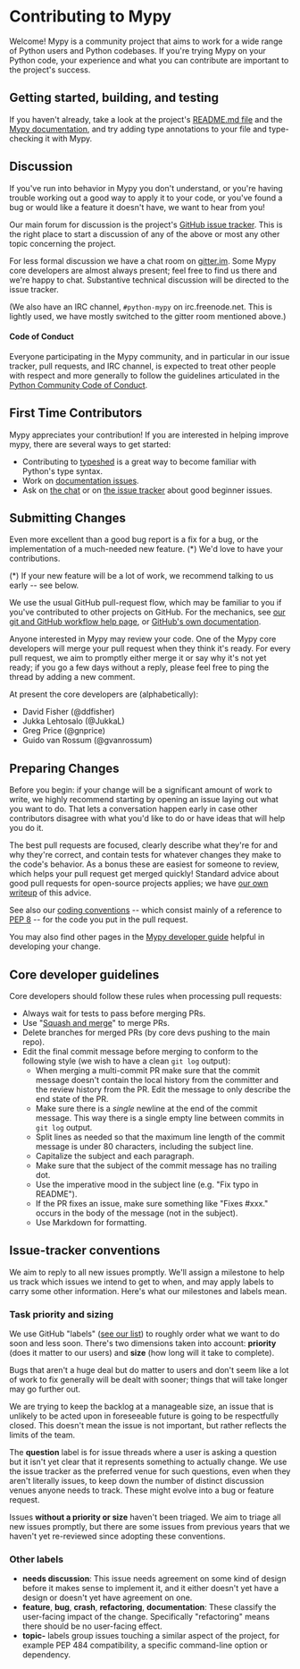 Contributing to Mypy
====================

Welcome!  Mypy is a community project that aims to work for a wide
range of Python users and Python codebases.  If you're trying Mypy on
your Python code, your experience and what you can contribute are
important to the project's success.


Getting started, building, and testing
--------------------------------------

If you haven't already, take a look at the project's
[README.md file](README.md)
and the [Mypy documentation](http://mypy.readthedocs.io/en/latest/),
and try adding type annotations to your file and type-checking it with Mypy.


Discussion
----------

If you've run into behavior in Mypy you don't understand, or you're
having trouble working out a good way to apply it to your code, or
you've found a bug or would like a feature it doesn't have, we want to
hear from you!

Our main forum for discussion is the project's [GitHub issue
tracker](https://github.com/python/mypy/issues).  This is the right
place to start a discussion of any of the above or most any other
topic concerning the project.

For less formal discussion we have a chat room on
[gitter.im](https://gitter.im/python/typing).  Some Mypy core developers
are almost always present; feel free to find us there and we're happy
to chat.  Substantive technical discussion will be directed to the
issue tracker.

(We also have an IRC channel, `#python-mypy` on irc.freenode.net.
This is lightly used, we have mostly switched to the gitter room
mentioned above.)

#### Code of Conduct

Everyone participating in the Mypy community, and in particular in our
issue tracker, pull requests, and IRC channel, is expected to treat
other people with respect and more generally to follow the guidelines
articulated in the [Python Community Code of
Conduct](https://www.python.org/psf/codeofconduct/).

First Time Contributors
-----------------------

Mypy appreciates your contribution! If you are interested in helping improve
mypy, there are several ways to get started:

* Contributing to [typeshed](https://github.com/python/typeshed/issues) is a great way to
become familiar with Python's type syntax.
* Work on [documentation issues](https://github.com/python/mypy/labels/documentation).
* Ask on [the chat](https://gitter.im/python/typing) or on
[the issue tracker](https://github.com/python/mypy/issues) about good beginner issues.

Submitting Changes
------------------

Even more excellent than a good bug report is a fix for a bug, or the
implementation of a much-needed new feature. (*)  We'd love to have
your contributions.

(*) If your new feature will be a lot of work, we recommend talking to
    us early -- see below.

We use the usual GitHub pull-request flow, which may be familiar to
you if you've contributed to other projects on GitHub.  For the mechanics,
see [our git and GitHub workflow help page](https://github.com/python/mypy/wiki/Using-Git-And-GitHub),
or [GitHub's own documentation](https://help.github.com/articles/using-pull-requests/).

Anyone interested in Mypy may review your code.  One of the Mypy core
developers will merge your pull request when they think it's ready.
For every pull request, we aim to promptly either merge it or say why
it's not yet ready; if you go a few days without a reply, please feel
free to ping the thread by adding a new comment.

At present the core developers are (alphabetically):
* David Fisher (@ddfisher)
* Jukka Lehtosalo (@JukkaL)
* Greg Price (@gnprice)
* Guido van Rossum (@gvanrossum)


Preparing Changes
-----------------

Before you begin: if your change will be a significant amount of work
to write, we highly recommend starting by opening an issue laying out
what you want to do.  That lets a conversation happen early in case
other contributors disagree with what you'd like to do or have ideas
that will help you do it.

The best pull requests are focused, clearly describe what they're for
and why they're correct, and contain tests for whatever changes they
make to the code's behavior.  As a bonus these are easiest for someone
to review, which helps your pull request get merged quickly!  Standard
advice about good pull requests for open-source projects applies; we
have [our own writeup](https://github.com/python/mypy/wiki/Good-Pull-Request)
of this advice.

See also our [coding conventions](https://github.com/python/mypy/wiki/Code-Conventions) --
which consist mainly of a reference to
[PEP 8](https://www.python.org/dev/peps/pep-0008/) -- for the code you
put in the pull request.

You may also find other pages in the
[Mypy developer guide](https://github.com/python/mypy/wiki/Developer-Guides)
helpful in developing your change.


Core developer guidelines
-------------------------

Core developers should follow these rules when processing pull requests:

* Always wait for tests to pass before merging PRs.
* Use "[Squash and merge](https://github.com/blog/2141-squash-your-commits)"
  to merge PRs.
* Delete branches for merged PRs (by core devs pushing to the main repo).
* Edit the final commit message before merging to conform to the following
  style (we wish to have a clean `git log` output):
  * When merging a multi-commit PR make sure that the commit message doesn't
    contain the local history from the committer and the review history from
    the PR. Edit the message to only describe the end state of the PR.
  * Make sure there is a *single* newline at the end of the commit message.
    This way there is a single empty line between commits in `git log`
    output.
  * Split lines as needed so that the maximum line length of the commit
    message is under 80 characters, including the subject line.
  * Capitalize the subject and each paragraph.
  * Make sure that the subject of the commit message has no trailing dot.
  * Use the imperative mood in the subject line (e.g. "Fix typo in README").
  * If the PR fixes an issue, make sure something like "Fixes #xxx." occurs
    in the body of the message (not in the subject).
  * Use Markdown for formatting.


Issue-tracker conventions
-------------------------

We aim to reply to all new issues promptly.  We'll assign a milestone
to help us track which issues we intend to get to when, and may apply
labels to carry some other information.  Here's what our milestones
and labels mean.

### Task priority and sizing

We use GitHub "labels" ([see our
list](https://github.com/python/mypy/labels)) to roughly order what we
want to do soon and less soon.  There's two dimensions taken into
account: **priority** (does it matter to our users) and **size** (how
long will it take to complete).

Bugs that aren't a huge deal but do matter to users and don't seem
like a lot of work to fix generally will be dealt with sooner; things
that will take longer may go further out.

We are trying to keep the backlog at a manageable size, an issue that is
unlikely to be acted upon in foreseeable future is going to be
respectfully closed.  This doesn't mean the issue is not important, but
rather reflects the limits of the team.

The **question** label is for issue threads where a user is asking a
question but it isn't yet clear that it represents something to actually
change.  We use the issue tracker as the preferred venue for such
questions, even when they aren't literally issues, to keep down the
number of distinct discussion venues anyone needs to track.  These might
evolve into a bug or feature request.

Issues **without a priority or size** haven't been triaged.  We aim to
triage all new issues promptly, but there are some issues from previous
years that we haven't yet re-reviewed since adopting these conventions.

### Other labels

* **needs discussion**: This issue needs agreement on some kind of
  design before it makes sense to implement it, and it either doesn't
  yet have a design or doesn't yet have agreement on one.
* **feature**, **bug**, **crash**, **refactoring**, **documentation**:
  These classify the user-facing impact of the change.  Specifically
  "refactoring" means there should be no user-facing effect.
* **topic-** labels group issues touching a similar aspect of the
  project, for example PEP 484 compatibility, a specific command-line
  option or dependency.
